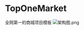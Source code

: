 # TopOneMarket
全网第一的商城项目模板
![架构图.png](http://ww1.sinaimg.cn/large/0060v58nly1gdnm2xuqtmj30so0q2adx.jpg)
